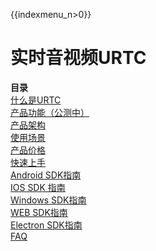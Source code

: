 {{indexmenu_n>0}}

# 实时音视频URTC

**目录**  
[什么是URTC](/introduction/concept.md)  
[产品功能（公测中）](/introduction/functions.md)  
[产品架构](/introduction/structure.md)  
[使用场景](/scenario.md)  
[产品价格](/price.md)  
[快速上手](/quick.md)  
[Android SDK指南](/sdk/android.md)  
[IOS SDK 指南](/sdk/ios.md)  
[Windows SDK指南](/sdk/windows.md)  
[WEB SDK指南](/sdk/web.md)  
[Electron SDK指南](/sdk/electron.md)  
[FAQ](/faq.md)  
